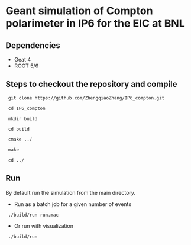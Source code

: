 # Geant simulation of Compton polarimeter in IP6 for the EIC at BNL

## Dependencies

- Geat 4
- ROOT 5/6

## Steps to checkout the repository and compile

<pre><code> git clone https://github.com/ZhengqiaoZhang/IP6_compton.git </pre></code>
<pre><code> cd IP6_compton </pre></code>
<pre><code> mkdir build </pre></code>
<pre><code> cd build </pre></code>
<pre><code> cmake ../ </pre></code>
<pre><code> make </pre></code>
<pre><code> cd ../ </pre></code>

## Run
By default run the simulation from the main directory.

- Run as a batch job for a given number of events

<pre><code> ./build/run run.mac </pre></code>

- Or run with visualization

<pre><code> ./build/run </pre></code>

